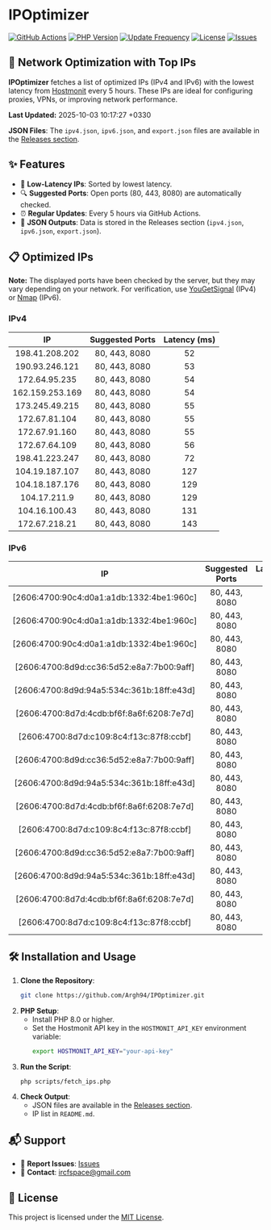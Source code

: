 # IPOptimizer

[![GitHub Actions](https://github.com/Argh94/IPOptimizer/workflows/IPOptimizer/badge.svg)](https://github.com/Argh94/IPOptimizer/actions)
[![PHP Version](https://img.shields.io/badge/PHP-8.0-blue)](https://www.php.net)
[![Update Frequency](https://img.shields.io/badge/Updates-Every%205%20Hours-green)](https://github.com/Argh94/IPOptimizer)
[![License](https://img.shields.io/badge/License-MIT-yellow)](https://opensource.org/licenses/MIT)
[![Issues](https://img.shields.io/github/issues/Argh94/IPOptimizer)](https://github.com/Argh94/IPOptimizer/issues)

## 🚀 Network Optimization with Top IPs

**IPOptimizer** fetches a list of optimized IPs (IPv4 and IPv6) with the lowest latency from [Hostmonit](https://hostmonit.com/) every 5 hours. These IPs are ideal for configuring proxies, VPNs, or improving network performance.

**Last Updated:** 2025-10-03 10:17:27 +0330

**JSON Files**: The `ipv4.json`, `ipv6.json`, and `export.json` files are available in the [Releases section](https://github.com/Argh94/IPOptimizer/releases).

## ✨ Features
- 📡 **Low-Latency IPs**: Sorted by lowest latency.
- 🔍 **Suggested Ports**: Open ports (80, 443, 8080) are automatically checked.
- ⏰ **Regular Updates**: Every 5 hours via GitHub Actions.
- 📄 **JSON Outputs**: Data is stored in the Releases section (`ipv4.json`, `ipv6.json`, `export.json`).

## 📋 Optimized IPs

**Note:** The displayed ports have been checked by the server, but they may vary depending on your network. For verification, use [YouGetSignal](https://www.yougetsignal.com/tools/open-ports/) (IPv4) or [Nmap](https://nmap.org/) (IPv6).

### IPv4
| IP | Suggested Ports | Latency (ms) |
|:---:|:---------------:|:------------:|
| 198.41.208.202 | 80, 443, 8080 | 52 |
| 190.93.246.121 | 80, 443, 8080 | 53 |
| 172.64.95.235 | 80, 443, 8080 | 54 |
| 162.159.253.169 | 80, 443, 8080 | 54 |
| 173.245.49.215 | 80, 443, 8080 | 55 |
| 172.67.81.104 | 80, 443, 8080 | 55 |
| 172.67.91.160 | 80, 443, 8080 | 55 |
| 172.67.64.109 | 80, 443, 8080 | 56 |
| 198.41.223.247 | 80, 443, 8080 | 72 |
| 104.19.187.107 | 80, 443, 8080 | 127 |
| 104.18.187.176 | 80, 443, 8080 | 129 |
| 104.17.211.9 | 80, 443, 8080 | 129 |
| 104.16.100.43 | 80, 443, 8080 | 131 |
| 172.67.218.21 | 80, 443, 8080 | 143 |

### IPv6
| IP | Suggested Ports | Latency (ms) |
|:---:|:---------------:|:------------:|
| [2606:4700:90c4:d0a1:a1db:1332:4be1:960c] | 80, 443, 8080 | 3 |
| [2606:4700:90c4:d0a1:a1db:1332:4be1:960c] | 80, 443, 8080 | 3 |
| [2606:4700:90c4:d0a1:a1db:1332:4be1:960c] | 80, 443, 8080 | 3 |
| [2606:4700:8d9d:cc36:5d52:e8a7:7b00:9aff] | 80, 443, 8080 | 4 |
| [2606:4700:8d9d:94a5:534c:361b:18ff:e43d] | 80, 443, 8080 | 4 |
| [2606:4700:8d7d:4cdb:bf6f:8a6f:6208:7e7d] | 80, 443, 8080 | 4 |
| [2606:4700:8d7d:c109:8c4:f13c:87f8:ccbf] | 80, 443, 8080 | 4 |
| [2606:4700:8d9d:cc36:5d52:e8a7:7b00:9aff] | 80, 443, 8080 | 4 |
| [2606:4700:8d9d:94a5:534c:361b:18ff:e43d] | 80, 443, 8080 | 4 |
| [2606:4700:8d7d:4cdb:bf6f:8a6f:6208:7e7d] | 80, 443, 8080 | 4 |
| [2606:4700:8d7d:c109:8c4:f13c:87f8:ccbf] | 80, 443, 8080 | 4 |
| [2606:4700:8d9d:cc36:5d52:e8a7:7b00:9aff] | 80, 443, 8080 | 4 |
| [2606:4700:8d9d:94a5:534c:361b:18ff:e43d] | 80, 443, 8080 | 4 |
| [2606:4700:8d7d:4cdb:bf6f:8a6f:6208:7e7d] | 80, 443, 8080 | 4 |
| [2606:4700:8d7d:c109:8c4:f13c:87f8:ccbf] | 80, 443, 8080 | 4 |

## 🛠️ Installation and Usage
1. **Clone the Repository**:
   ```bash
   git clone https://github.com/Argh94/IPOptimizer.git
   ```
2. **PHP Setup**:
   - Install PHP 8.0 or higher.
   - Set the Hostmonit API key in the `HOSTMONIT_API_KEY` environment variable:
     ```bash
     export HOSTMONIT_API_KEY="your-api-key"
     ```
3. **Run the Script**:
   ```bash
   php scripts/fetch_ips.php
   ```
4. **Check Output**:
   - JSON files are available in the [Releases section](https://github.com/Argh94/IPOptimizer/releases).
   - IP list in `README.md`.

## 📬 Support
- 🐛 **Report Issues**: [Issues](https://github.com/Argh94/IPOptimizer/issues)
- 📧 **Contact**: [ircfspace@gmail.com](mailto:ircfspace@gmail.com)

## 📄 License
This project is licensed under the [MIT License](https://github.com/Argh94/HandWave/blob/main/LICENCE).
